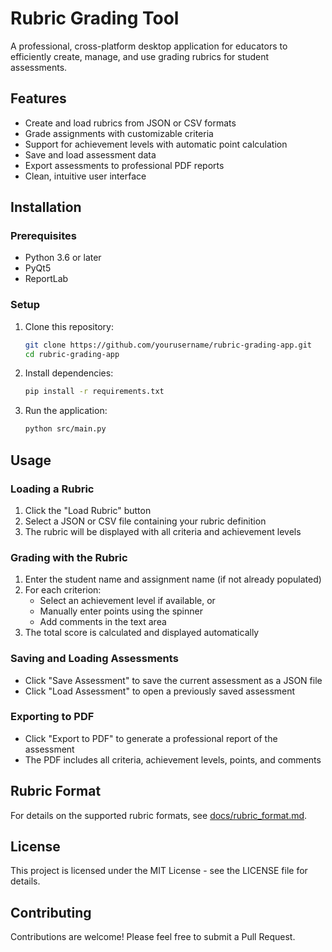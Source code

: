 # Rubric Grading Tool

A professional, cross-platform desktop application for educators to efficiently create, manage, and use grading rubrics for student assessments.

## Features

- Create and load rubrics from JSON or CSV formats
- Grade assignments with customizable criteria
- Support for achievement levels with automatic point calculation
- Save and load assessment data
- Export assessments to professional PDF reports
- Clean, intuitive user interface

## Installation

### Prerequisites

- Python 3.6 or later
- PyQt5
- ReportLab

### Setup

1. Clone this repository:
   ```bash
   git clone https://github.com/yourusername/rubric-grading-app.git
   cd rubric-grading-app
   ```

2. Install dependencies:
   ```bash
   pip install -r requirements.txt
   ```

3. Run the application:
   ```bash
   python src/main.py
   ```

## Usage

### Loading a Rubric

1. Click the "Load Rubric" button
2. Select a JSON or CSV file containing your rubric definition
3. The rubric will be displayed with all criteria and achievement levels

### Grading with the Rubric

1. Enter the student name and assignment name (if not already populated)
2. For each criterion:
   - Select an achievement level if available, or
   - Manually enter points using the spinner
   - Add comments in the text area
3. The total score is calculated and displayed automatically

### Saving and Loading Assessments

- Click "Save Assessment" to save the current assessment as a JSON file
- Click "Load Assessment" to open a previously saved assessment

### Exporting to PDF

- Click "Export to PDF" to generate a professional report of the assessment
- The PDF includes all criteria, achievement levels, points, and comments

## Rubric Format

For details on the supported rubric formats, see [docs/rubric_format.md](docs/rubric_format.md).

## License

This project is licensed under the MIT License - see the LICENSE file for details.

## Contributing

Contributions are welcome! Please feel free to submit a Pull Request.
